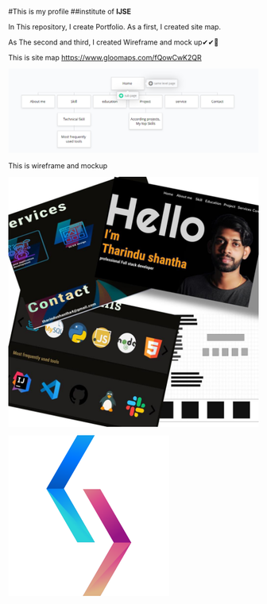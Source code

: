 #This is my profile
##institute of **IJSE**

In This repository, I create Portfolio. As a first,  I created  site map.
  
As The second and third, I created Wireframe  and mock up✔✔🤞


This is site map https://www.gloomaps.com/fQowCwK2QR


![git hub logo](/assets/images/sitemap.png)


This is wireframe and mockup 


![git hub logo](/assets/images/mockUpAndWireframe.jpeg) 


<img src="assets/images/aaa.png" width="324" height="324">

